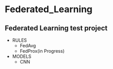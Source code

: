 # Federated_Learning

## Federated Learning test project

* RULES
   + FedAvg
   + FedProx(in Progress)
* MODELS
   + CNN
